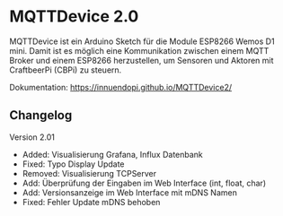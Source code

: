 # MQTTDevice 2.0

MQTTDevice ist ein Arduino Sketch für die Module ESP8266 Wemos D1 mini. Damit ist es möglich eine Kommunikation zwischen einem MQTT Broker und einem ESP8266 herzustellen, um Sensoren und Aktoren mit CraftbeerPi (CBPi) zu steuern.

Dokumentation: <https://innuendopi.github.io/MQTTDevice2/>

## Changelog

Version 2.01

- Added:    Visualisierung Grafana, Influx Datenbank
- Fixed:    Typo Display Update
- Removed:  Visualisierung TCPServer
- Add:      Überprüfung der Eingaben im Web Interface (int, float, char)
- Add:      Versionsanzeige im Web Interface mit mDNS Namen
- Fixed:    Fehler Update mDNS behoben
